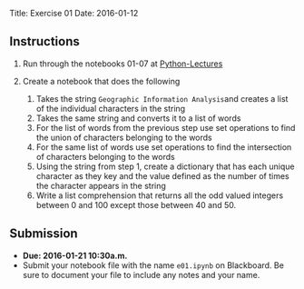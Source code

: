 Title: Exercise 01
Date: 2016-01-12


## Instructions

1. Run through the notebooks 01-07 at [Python-Lectures]
2. Create a notebook that does the following

	1. Takes the string `Geographic Information Analysis`and creates a list of the individual characters in the string
   	2. Takes the same string and converts it to a list of words
	3. For the list of words from the previous step use set operations to
	   find the union of characters belonging to the words
	4. For the same list of words use set operations to find the intersection of characters belonging to the words
	5. Using the string from step 1, create a dictionary that has each unique character as they key and the value defined as the number of times the character appears in the string
	6. Write a list comprehension that returns all the odd valued integers between 0 and 100 except those between 40 and 50.


## Submission

- **Due: 2016-01-21 10:30a.m.**
- Submit your notebook file with the name `e01.ipynb` on Blackboard. Be sure to document your file to include any notes and your name.

[Python-Lectures]: https://github.com/rajathkumarmp/Python-Lectures
